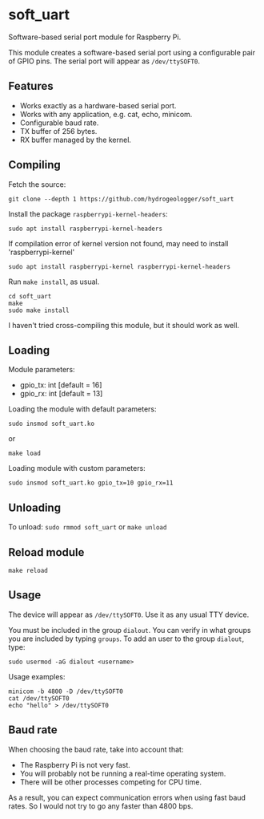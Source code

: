 # soft_uart

Software-based serial port module for Raspberry Pi.

This module creates a software-based serial port using a configurable pair of GPIO pins. The serial port will appear as `/dev/ttySOFT0`.


## Features

* Works exactly as a hardware-based serial port.
* Works with any application, e.g. cat, echo, minicom.
* Configurable baud rate.
* TX buffer of 256 bytes.
* RX buffer managed by the kernel.


## Compiling

Fetch the source:
```
git clone --depth 1 https://github.com/hydrogeologger/soft_uart
```

Install the package `raspberrypi-kernel-headers`:
```
sudo apt install raspberrypi-kernel-headers
```
If compilation error of kernel version not found, may need to install 'raspberrypi-kernel'
```
sudo apt install raspberrypi-kernel raspberrypi-kernel-headers
```

Run `make install`, as usual.
```
cd soft_uart
make
sudo make install
```

I haven't tried cross-compiling this module, but it should work as well.


## Loading

Module parameters:

* gpio_tx: int [default = 16]
* gpio_rx: int [default = 13]

Loading the module with default parameters:
```
sudo insmod soft_uart.ko
```
or
```
make load
```

Loading module with custom parameters:
```
sudo insmod soft_uart.ko gpio_tx=10 gpio_rx=11
```

## Unloading
To unload:
`sudo rmmod soft_uart` or `make unload`

## Reload module
`make reload`


## Usage

The device will appear as `/dev/ttySOFT0`. Use it as any usual TTY device.

You must be included in the group `dialout`. You can verify in what groups you are included by typing `groups`. To add an user to the group `dialout`, type:
```
sudo usermod -aG dialout <username>
```

Usage examples:
```
minicom -b 4800 -D /dev/ttySOFT0
cat /dev/ttySOFT0
echo "hello" > /dev/ttySOFT0
```

## Baud rate

When choosing the baud rate, take into account that:
* The Raspberry Pi is not very fast.
* You will probably not be running a real-time operating system.
* There will be other processes competing for CPU time.

As a result, you can expect communication errors when using fast baud rates. So I would not try to go any faster than 4800 bps.
